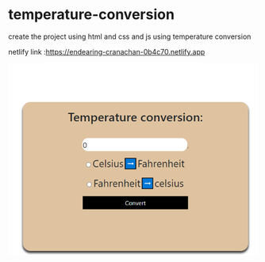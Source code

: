 # temperature-conversion

create the project using html and css and js using temperature conversion

netlify link :https://endearing-cranachan-0b4c70.netlify.app

![image](https://github.com/mohanraj172/temperature-conversion/blob/V1/assets/temp.png)
